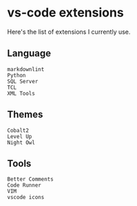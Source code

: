 # vs-code extensions

Here's the list of extensions I currently use.

## Language

```text
markdownlint
Python
SQL Server
TCL
XML Tools
 ```

## Themes

```text
Cobalt2
Level Up
Night Owl
```

## Tools

```text
Better Comments
Code Runner
VIM
vscode icons
```